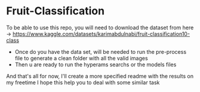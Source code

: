 # Fruit-Classification

To be able to use this repo, you will need to download the dataset from here -> https://www.kaggle.com/datasets/karimabdulnabi/fruit-classification10-class

- Once do you have the data set, will be needed to run the pre-process file to generate a clean folder with all the valid images
- Then u are ready to run the hyperams searchs or the models files


And that's all for now, I'll create a more specified readme with the results on my freetime
I hope this help you to deal with some similar task
